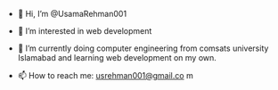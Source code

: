 - 👋 Hi, I’m @UsamaRehman001

- 👀 I’m interested in web development

- 🌱 I’m currently doing computer engineering from comsats university Islamabad and learning web development on my own.

- 📫 How to reach me:
     usrehman001@gmail.co
     m
